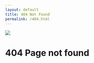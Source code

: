 ```yaml
---
layout: default
title: 404 Not Found
permalink: /404.html
---
```


<div class="main">
  <div class="logo">
    <img src="/images/tbp-logo.png">
  </div>
  <h1>404 Page not found</h1>
</div>
